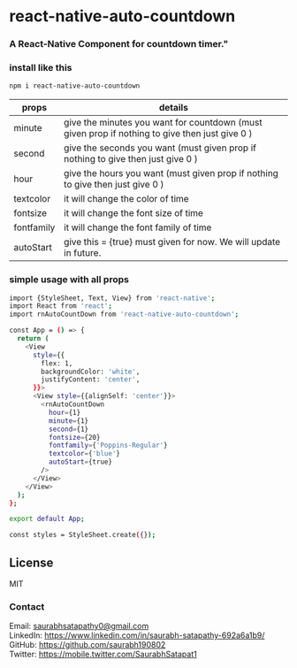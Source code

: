 # react-native-auto-countdown

### A React-Native Component for countdown timer."

### install like this

```sh
npm i react-native-auto-countdown
```

| props      | details                                                                                        |
| ---------- | ---------------------------------------------------------------------------------------------- |
| minute     | give the minutes you want for countdown (must given prop if nothing to give then just give 0 ) |
| second     | give the seconds you want (must given prop if nothing to give then just give 0 )               |
| hour       | give the hours you want (must given prop if nothing to give then just give 0 )                 |
| textcolor  | it will change the color of time                                                               |
| fontsize   | it will change the font size of time                                                           |
| fontfamily | it will change the font family of time                                                         |
| autoStart  | give this = {true} must given for now. We will update in future.                               |

### simple usage with all props

```sh
import {StyleSheet, Text, View} from 'react-native';
import React from 'react';
import rnAutoCountDown from 'react-native-auto-countdown';

const App = () => {
  return (
    <View
      style={{
        flex: 1,
        backgroundColor: 'white',
        justifyContent: 'center',
      }}>
      <View style={{alignSelf: 'center'}}>
        <rnAutoCountDown
          hour={1}
          minute={1}
          second={1}
          fontsize={20}
          fontfamily={'Poppins-Regular'}
          textcolor={'blue'}
          autoStart={true}
        />
      </View>
    </View>
  );
};

export default App;

const styles = StyleSheet.create({});

```

## License

MIT

### Contact

Email: saurabhsatapathy0@gmail.com<br>
LinkedIn: https://www.linkedin.com/in/saurabh-satapathy-692a6a1b9/<br>
GitHub: https://github.com/saurabh190802 <br>
Twitter: https://mobile.twitter.com/SaurabhSatapat1
